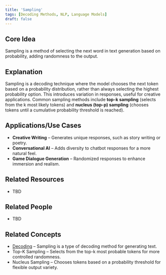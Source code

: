 ```yaml
---
title: 'Sampling'
tags: [Decoding Methods, NLP, Language Models]
draft: false
---
```


## Core Idea
Sampling is a method of selecting the next word in text generation based on probability, adding randomness to the output.

## Explanation
Sampling is a decoding technique where the model chooses the next token based on a probability distribution, rather than always selecting the highest probability option. This introduces variation in responses, useful for creative applications. Common sampling methods include **top-k sampling** (selects from the k most likely tokens) and **nucleus (top-p) sampling** (chooses tokens until a cumulative probability threshold is reached).

## Applications/Use Cases
- **Creative Writing** – Generates unique responses, such as story writing or poetry.
- **Conversational AI** – Adds diversity to chatbot responses for a more natural feel.
- **Game Dialogue Generation** – Randomized responses to enhance immersion and realism.

## Related Resources
- TBD

## Related People
- TBD

## Related Concepts
- [Decoding](../decoding) – Sampling is a type of decoding method for generating text.
- Top-K Sampling – Selects from the top-k most probable tokens for more controlled randomness.
- Nucleus Sampling – Chooses tokens based on a probability threshold for flexible output variety.
